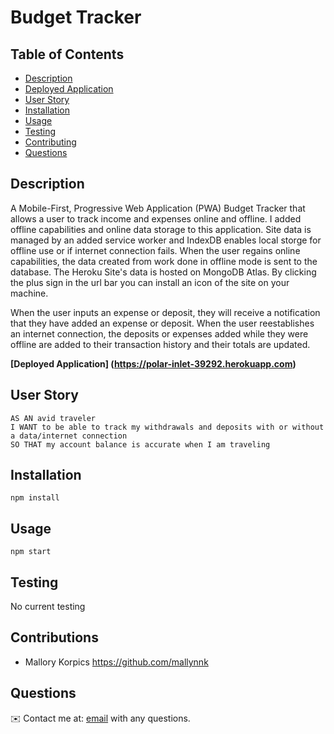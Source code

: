 # Budget Tracker

## Table of Contents
- [Description](#description)
- [Deployed Application](#deployed-aplication)
- [User Story](#user-story)
- [Installation](#installation)
- [Usage](#usage)
- [Testing](#testing)
- [Contributing](#contributing)
- [Questions](#questions)

## Description
A Mobile-First, Progressive Web Application (PWA) Budget Tracker that allows a user to track income and expenses online and offline. I added offline capabilities and online data storage to this application. Site data is managed by an added service worker and IndexDB enables local storge for offline use or if internet connection fails. When the user regains online capabilities, the data created from work done in offline mode is sent to the database. The Heroku Site's data is hosted on MongoDB Atlas. By clicking the plus sign in the url bar you can install an icon of the site on your machine.

When the user inputs an expense or deposit, they will receive a notification that they have added an expense or deposit. When the user reestablishes an internet connection, the deposits or expenses added while they were offline are added to their transaction history and their totals are updated. 


**[Deployed Application] (https://polar-inlet-39292.herokuapp.com)**


## User Story

```
AS AN avid traveler
I WANT to be able to track my withdrawals and deposits with or without a data/internet connection
SO THAT my account balance is accurate when I am traveling 
```
## Installation
`npm install`
  
## Usage
`npm start`

## Testing
No current testing

## Contributions
* Mallory Korpics https://github.com/mallynnk

## Questions
✉️ Contact me at: [email](mailto:mallory.korpics0@gmail.com) with any questions. 